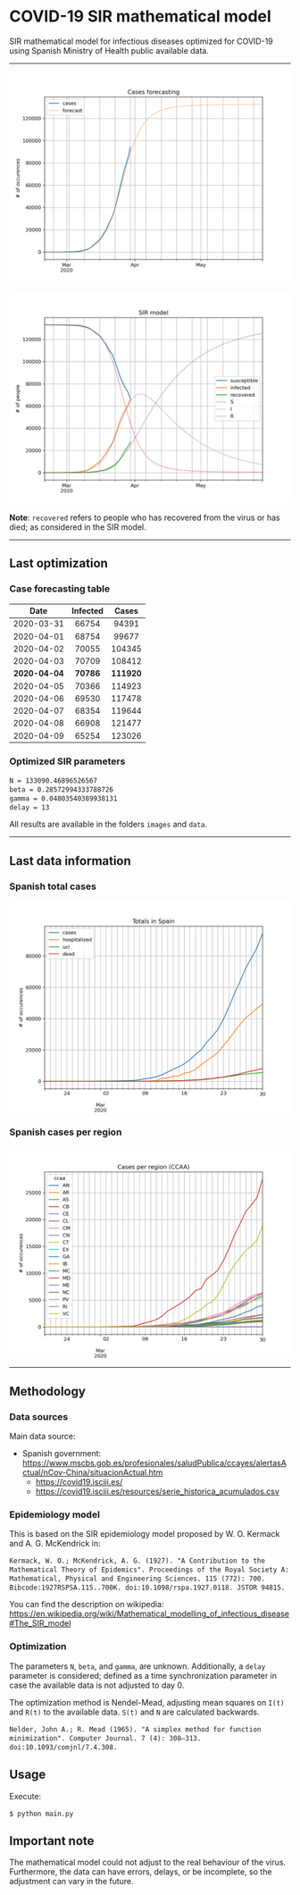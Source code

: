 # COVID-19 SIR mathematical model

SIR mathematical model for infectious diseases optimized for COVID-19 using Spanish Ministry of Health public available data.

-----

![sir-cases](https://github.com/agastalver/sir-covid-19-spain/raw/master/images/generated-sir-cases.png "SIR Model Cases")

![sir](https://github.com/agastalver/sir-covid-19-spain/raw/master/images/generated-sir.png "SIR Model")

**Note**: `recovered` refers to people who has recovered from the virus or has died; as considered in the SIR model.

-----

## Last optimization

### Case forecasting table

| Date           | Infected   | Cases      |
|:--------------:|:----------:|:----------:|
| 2020-03-31     | 66754      | 94391      |
| 2020-04-01     | 68754      | 99677      |
| 2020-04-02     | 70055      | 104345     |
| 2020-04-03     | 70709      | 108412     |
| **2020-04-04** | **70786**  | **111920** |
| 2020-04-05     | 70366      | 114923     |
| 2020-04-06     | 69530      | 117478     |
| 2020-04-07     | 68354      | 119644     |
| 2020-04-08     | 66908      | 121477     |
| 2020-04-09     | 65254      | 123026     |

### Optimized SIR parameters

```
N = 133090.46896526567
beta = 0.28572994333788726
gamma = 0.04803540389938131
delay = 13
```

All results are available in the folders `images` and `data`.

-----

## Last data information

### Spanish total cases

![total](https://github.com/agastalver/sir-covid-19-spain/raw/master/images/generated-total.png "Total cases")

### Spanish cases per region

![ccaa](https://github.com/agastalver/sir-covid-19-spain/raw/master/images/generated-ccaa.png "CCAA cases")

-----

## Methodology

### Data sources

Main data source:

* Spanish government: https://www.mscbs.gob.es/profesionales/saludPublica/ccayes/alertasActual/nCov-China/situacionActual.htm
  * https://covid19.isciii.es/
  * https://covid19.isciii.es/resources/serie_historica_acumulados.csv

### Epidemiology model

This is based on the SIR epidemiology model proposed by W. O. Kermack and A. G. McKendrick in:

```
Kermack, W. O.; McKendrick, A. G. (1927). "A Contribution to the Mathematical Theory of Epidemics". Proceedings of the Royal Society A: Mathematical, Physical and Engineering Sciences. 115 (772): 700. Bibcode:1927RSPSA.115..700K. doi:10.1098/rspa.1927.0118. JSTOR 94815.
```

You can find the description on wikipedia: https://en.wikipedia.org/wiki/Mathematical_modelling_of_infectious_disease#The_SIR_model

### Optimization

The parameters `N`, `beta`, and `gamma`, are unknown. Additionally, a `delay` parameter is considered; defined as a time synchronization parameter in case the available data is not adjusted to day 0.

The optimization method is Nendel-Mead, adjusting mean squares on `I(t)` and `R(t)` to the available data. `S(t)` and `N` are calculated backwards.

```
Nelder, John A.; R. Mead (1965). "A simplex method for function minimization". Computer Journal. 7 (4): 308–313. doi:10.1093/comjnl/7.4.308.
```

## Usage

Execute:

```
$ python main.py
```

## Important note

The mathematical model could not adjust to the real behaviour of the virus. Furthermore, the data can have errors, delays, or be incomplete, so the adjustment can vary in the future.
